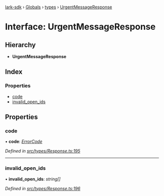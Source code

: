 [lark-sdk](../README.md) › [Globals](../globals.md) › [types](../modules/types.md) › [UrgentMessageResponse](types.urgentmessageresponse.md)

# Interface: UrgentMessageResponse

## Hierarchy

* **UrgentMessageResponse**

## Index

### Properties

* [code](types.urgentmessageresponse.md#code)
* [invalid_open_ids](types.urgentmessageresponse.md#invalid_open_ids)

## Properties

###  code

• **code**: *[ErrorCode](../modules/types.md#errorcode)*

*Defined in [src/types/Response.ts:195](https://github.com/TbhT/lark-sdk/blob/e3605bb/src/types/Response.ts#L195)*

___

###  invalid_open_ids

• **invalid_open_ids**: *string[]*

*Defined in [src/types/Response.ts:196](https://github.com/TbhT/lark-sdk/blob/e3605bb/src/types/Response.ts#L196)*
